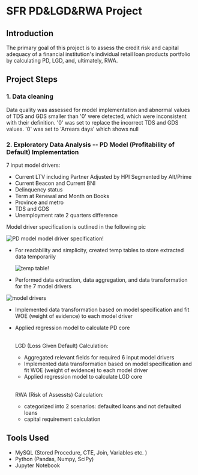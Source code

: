 # SFR PD&LGD&RWA Project 

## Introduction
The primary goal of this project is to assess the credit risk and capital adequacy of a financial institution's individual retail loan products portfolio by calculating PD, LGD, and, ultimately, RWA.

## Project Steps
### 1. Data cleaning<br/>
Data quality was assessed for model implementation and abnormal values of TDS and GDS smaller than '0' were detected, which were inconsistent with their definition. '0' was set to replace the incorrect TDS and GDS values. '0' was set to 'Arrears days' which shows null

### 2. Exploratory Data Analysis -- PD Model (Profitability of Default) Implementation<br/>
 7 input model drivers:
   * Current LTV including Partner Adjusted by HPI Segmented by Alt/Prime
   * Current Beacon and Current BNI 
   * Delinquency status
   * Term at Renewal and Month on Books
   * Province and metro
   * TDS and GDS
   * Unemployment rate 2 quarters difference

 Model driver specification is outlined in the following pic

   ![PD model model driver specification!](https://github.com/user-attachments/assets/8d3da9be-3026-4cbd-9989-bdaff7f90650)<br/>
   
 * For readability and simplicity, created temp tables to store extracted data temporarily<br/>

 
   ![temp table!](https://github.com/user-attachments/assets/af025809-dd46-4290-b264-121ae4ac4673)

   
  * Performed data extraction, data aggregation, and data transformation for the 7 model drivers<br/>

   ![model drivers](https://github.com/user-attachments/assets/be877319-12cd-453a-a593-630777aa3630)<br/>




 * Implemented data transformation based on model specification and fit WOE (weight of evidence) to each model driver
 * Applied regression model to calculate PD core

   <br/>LGD (Loss Given Default) Calculation:
    * Aggregated relevant fields for required 6 input model drivers
    * Implemented data transformation based on model specification and fit WOE (weight of evidence) to each model driver
    * Applied regression model to calculate LGD core


   <br/>RWA (Risk of Assessts) Calculation:
    * categorized into 2 scenarios: defaulted loans and not defaulted loans
    * capital requirement calculation

  ## Tools Used
   * MySQL (Stored Procedure, CTE, Join, Variables etc. )
   * Python (Pandas, Numpy, SciPy)
   * Jupyter Notebook
   
   

